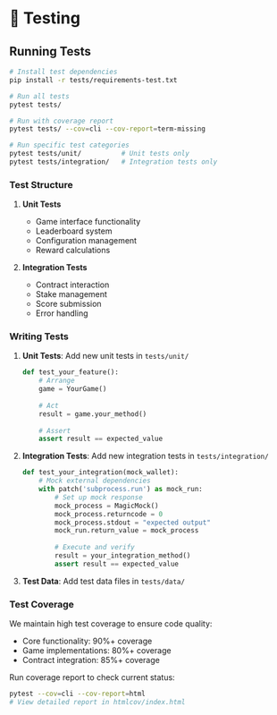 # 🧪 Testing

## Running Tests

```bash
# Install test dependencies
pip install -r tests/requirements-test.txt

# Run all tests
pytest tests/

# Run with coverage report
pytest tests/ --cov=cli --cov-report=term-missing

# Run specific test categories
pytest tests/unit/          # Unit tests only
pytest tests/integration/   # Integration tests only
```

### Test Structure

1. **Unit Tests**
   - Game interface functionality
   - Leaderboard system
   - Configuration management
   - Reward calculations

2. **Integration Tests**
   - Contract interaction
   - Stake management
   - Score submission
   - Error handling

### Writing Tests

1. **Unit Tests**: Add new unit tests in `tests/unit/`

   ```python
   def test_your_feature():
       # Arrange
       game = YourGame()
       
       # Act
       result = game.your_method()
       
       # Assert
       assert result == expected_value
   ```

2. **Integration Tests**: Add new integration tests in `tests/integration/`

   ```python
   def test_your_integration(mock_wallet):
       # Mock external dependencies
       with patch('subprocess.run') as mock_run:
           # Set up mock response
           mock_process = MagicMock()
           mock_process.returncode = 0
           mock_process.stdout = "expected output"
           mock_run.return_value = mock_process
           
           # Execute and verify
           result = your_integration_method()
           assert result == expected_value
   ```

3. **Test Data**: Add test data files in `tests/data/`

### Test Coverage

We maintain high test coverage to ensure code quality:

- Core functionality: 90%+ coverage
- Game implementations: 80%+ coverage
- Contract integration: 85%+ coverage

Run coverage report to check current status:

```bash
pytest --cov=cli --cov-report=html
# View detailed report in htmlcov/index.html
```
